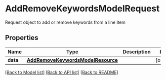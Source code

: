 # AddRemoveKeywordsModelRequest

Request object to add or remove keywords from a line item

## Properties
Name | Type | Description | Notes
------------ | ------------- | ------------- | -------------
**data** | [**AddRemoveKeywordsModelResource**](AddRemoveKeywordsModelResource.md) |  | [optional] 

[[Back to Model list]](../README.md#documentation-for-models) [[Back to API list]](../README.md#documentation-for-api-endpoints) [[Back to README]](../README.md)


